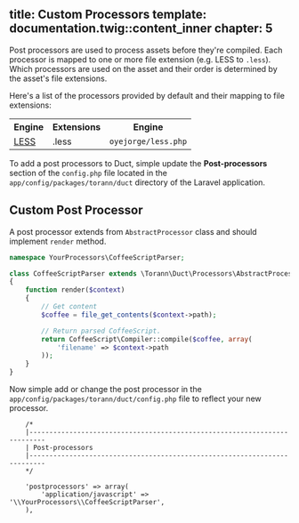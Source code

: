 title: Custom Processors
template: documentation.twig::content_inner
chapter: 5
----


Post processors are used to process assets before they're compiled. Each processor is mapped to one or more file extension (e.g. LESS to `.less`). Which processors are used on the asset and their order is determined by the asset's file extensions.

Here's a list of the processors provided by default and their mapping to file extensions:

<table>
    <tr>
        <th>Engine</th>
        <th>Extensions</th>
        <th>Engine</th>
    </tr>
    <tr>
        <td><a href="http://lesscss.org">LESS</a></td>
        <td>.less</td>
        <td><code>oyejorge/less.php</code></td>
    </tr>
</table>

To add a post processors to Duct, simple update the **Post-processors** section of the `config.php` file located in the `app/config/packages/torann/duct` directory of the Laravel application.

## Custom Post Processor

A post processor extends from `AbstractProcessor` class and should implement `render` method.

```php
namespace YourProcessors\CoffeeScriptParser;

class CoffeeScriptParser extends \Torann\Duct\Processors\AbstractProcessor
{
    function render($context)
    {
        // Get content
        $coffee = file_get_contents($context->path);

        // Return parsed CoffeeScript.
        return CoffeeScript\Compiler::compile($coffee, array(
            'filename' => $context->path
        ));
    }
}
```

Now simple add or change the post processor in the `app/config/packages/torann/duct/config.php` file to reflect your new processor.

```
    /*
    |--------------------------------------------------------------------------
    | Post-processors
    |--------------------------------------------------------------------------
    */

    'postprocessors' => array(
        'application/javascript' => '\\YourProcessors\\CoffeeScriptParser',
    ),
```